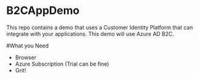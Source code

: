 # B2CAppDemo
This repo contains a demo that uses a Customer Identity Platform that can integrate with your applications.  This demo will use Azure AD B2C.

#What you Need
- Browser
- Azure Subscription (Trial can be fine)
- Grit!

